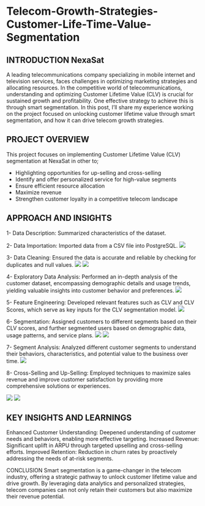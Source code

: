 # Telecom-Growth-Strategies-Customer-Life-Time-Value-Segmentation
## INTRODUCTION NexaSat 
A leading telecommunications company specializing in mobile internet and television services, faces challenges in optimizing marketing strategies and allocating resources. In the competitive world of telecommunications, understanding and optimizing Customer Lifetime Value (CLV) is crucial for sustained growth and profitability. One effective strategy to achieve this is through smart segmentation. In this post, I’ll share my experience working on the project focused on unlocking customer lifetime value through smart segmentation, and how it can drive telecom growth strategies.

## PROJECT OVERVIEW 
This project focuses on implementing Customer Lifetime Value (CLV) segmentation at NexaSat in other to;
- Highlighting opportunities for up-selling and cross-selling
- Identify and offer personalized service for high-value segments
- Ensure efficient resource allocation
- Maximize revenue
- Strengthen customer loyalty in a competitive telecom landscape
## APPROACH AND INSIGHTS
1- Data Description: Summarized characteristics of the dataset.

2- Data Importation: Imported data from a CSV file into PostgreSQL.
![](NexaSat_table.PNG)

3- Data Cleaning: Ensured the data is accurate and reliable by checking for duplicates and null values.
![](No_duplicates.PNG)
![](No_null.PNG)

4- Exploratory Data Analysis: Performed an in-depth analysis of the customer dataset, encompassing demographic details and usage trends, yielding valuable insights into customer behavior and preferences.
![](EDA_nexasat.PNG)

5- Feature Engineering: Developed relevant features such as CLV and CLV Scores, which serve as key inputs for the CLV segmentation model.
![](clv_score.PNG)

6- Segmentation: Assigned customers to different segments based on their CLV scores, and further segmented users based on demographic data, usage patterns, and service plans.
![](existing_customers.PNG)
![](clv_score_segment.PNG)

7- Segment Analysis: Analyzed different customer segments to understand their behaviors, characteristics, and potential value to the business over time.
![](SEGMENT_ANALYSIS.PNG)

8- Cross-Selling and Up-Selling: Employed techniques to maximize sales revenue and improve customer satisfaction by providing more comprehensive solutions or experiences.

![](cross_and_upselling.PNG)
![](crossandupselling.PNG)

## KEY INSIGHTS AND LEARNINGS
Enhanced Customer Understanding: Deepened understanding of customer needs and behaviors, enabling more effective targeting.
Increased Revenue: Significant uplift in ARPU through targeted upselling and cross-selling efforts.
Improved Retention: Reduction in churn rates by proactively addressing the needs of at-risk segments.

CONCLUSION Smart segmentation is a game-changer in the telecom industry, offering a strategic pathway to unlock customer lifetime value and drive growth. By leveraging data analytics and personalized strategies, telecom companies can not only retain their customers but also maximize their revenue potential.
